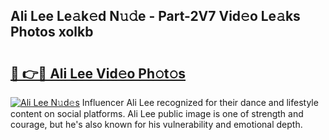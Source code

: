 ## Ali Lee Le𝚊k𝚎d N𝚞𝚍e - Part-2V7 Vid𝚎o Le𝚊ks Photos xolkb

# <h2><a href="http://fbeovda.evod.top/?m=Ali+Lee">🔗 👉🔴 Ali Lee Vid𝚎o Ph𝚘t𝚘s</a></h2>

[![Ali Lee N𝚞d𝚎s](https://i.imgur.com/8V9OHl7.gif)](http://fbeovda.evod.top/?m=Ali+Lee)
Influencer Ali Lee recognized for their dance and lifestyle content on social platforms. Ali Lee public image is one of strength and courage, but he's also known for his vulnerability and emotional depth. 
